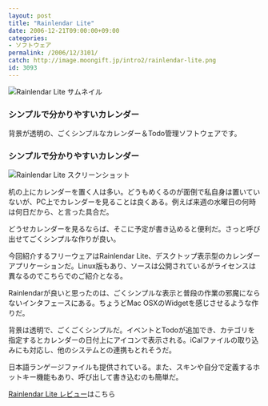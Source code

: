 ```yaml
---
layout: post
title: "Rainlendar Lite"
date: 2006-12-21T09:00:00+09:00
categories:
- ソフトウェア
permalink: /2006/12/3101/
catch: http://image.moongift.jp/intro2/rainlendar-lite.png
id: 3093
---
```

 ![Rainlendar Lite サムネイル](http://image.moongift.jp/intro2/rainlendar-lite.t.png "Rainlendar Lite サムネイル")
  

### シンプルで分かりやすいカレンダー
  
背景が透明の、ごくシンプルなカレンダー＆Todo管理ソフトウェアです。  
<!--more-->  

### シンプルで分かりやすいカレンダー
  

![Rainlendar Lite スクリーンショット](http://image.moongift.jp/intro2/rainlendar-lite.png "Rainlendar Lite スクリーンショット")

  

机の上にカレンダーを置く人は多い。どうもめくるのが面倒で私自身は置いていないが、PC上でカレンダーを見ることは良くある。例えば来週の水曜日の何時は何日だから、と言った具合だ。

  

どうせカレンダーを見るならば、そこに予定が書き込めると便利だ。さっと呼び出せてごくシンプルな作りが良い。

  

今回紹介するフリーウェアはRainlendar Lite、デスクトップ表示型のカレンダーアプリケーションだ。Linux版もあり、ソースは公開されているがライセンスは異なるのでこちらでのご紹介となる。

  

Rainlendarが良いと思ったのは、ごくシンプルな表示と普段の作業の邪魔にならないインタフェースにある。ちょうどMac OSXのWidgetを感じさせるような作りだ。

  

背景は透明で、ごくごくシンプルだ。イベントとTodoが追加でき、カテゴリを指定するとカレンダーの日付上にアイコンで表示される。iCalファイルの取り込みにも対応し、他のシステムとの連携もとれそうだ。

  

日本語ランゲージファイルも提供されている。また、スキンや自分で定義するホットキー機能もあり、呼び出して書き込むのも簡単だ。

  

[Rainlendar Lite レビュー](http://fw.moongift.jp/review/i-3105.html)はこちら

